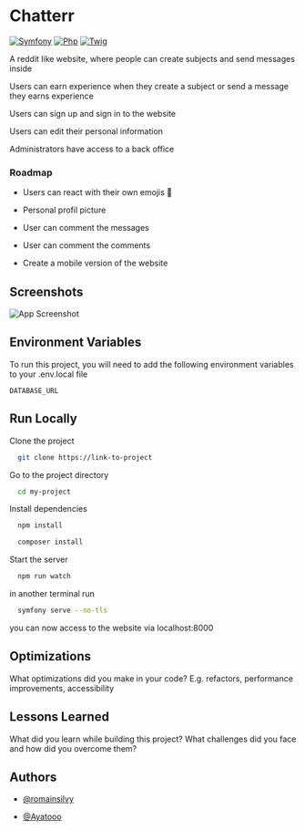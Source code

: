 # Chatterr

[![Symfony](https://img.shields.io/badge/Framework-Symfony-lightgrey)](https://symfony.com/)
[![Php](https://img.shields.io/badge/Language-PHP-9cf)](https://php.net/)
[![Twig](https://img.shields.io/badge/Language-Twig-success)](http://www.gnu.org/licenses/agpl-3.0)


A reddit like website, where people can create subjects and send messages inside

Users can earn experience when they create a subject or send a message they earns experience

Users can sign up and sign in to the website

Users can edit their personal information

Administrators have access to a back office 



### Roadmap

- Users can react with their own emojis 🦧

- Personal profil picture

- User can comment the messages

- User can comment the comments

- Create a mobile version of the website


## Screenshots

![App Screenshot](https://via.placeholder.com/468x300?text=App+Screenshot+Here)


## Environment Variables

To run this project, you will need to add the following environment variables to your .env.local file

`DATABASE_URL`


## Run Locally

Clone the project

```bash
  git clone https://link-to-project
```

Go to the project directory

```bash
  cd my-project
```

Install dependencies

```bash
  npm install
```
```bash
  composer install
```

Start the server

```bash
  npm run watch
```
in another terminal run 
```bash
  symfony serve --no-tls
```

you can now access to the website via localhost:8000


## Optimizations

What optimizations did you make in your code? E.g. refactors, performance improvements, accessibility


## Lessons Learned

What did you learn while building this project? What challenges did you face and how did you overcome them?


## Authors

- [@romainsilvy](https://github.com/romainsilvy)

- [@Ayatooo](https://github.com/Ayatooo)

